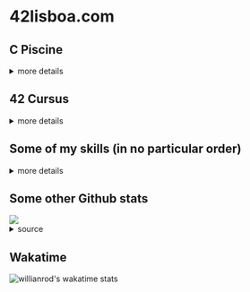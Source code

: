 <!--
**Jonadabe/Jonadabe** is a ✨ _special_ ✨ repository because its `README.md` (this file) appears on your GitHub profile.

Here are some ideas to get you started:

- 🔭 I’m currently working on ...
- 🌱 I’m currently learning ...
- 👯 I’m looking to collaborate on ...
- 🤔 I’m looking for help with ...
- 💬 Ask me about ...
- 📫 How to reach me: ...
- 😄 Pronouns: ...
- ⚡ Fun fact: ...
-->
<!-- <b>Installation Instructions</b> -->

# 42lisboa.com

## C Piscine
<details>
	<summary>more details</summary>

![cosvaldo's 42 stats](https://badge42.vercel.app/api/v2/clal41ydp00350gmndds1fjrl/stats?cursusId=9&coalitionId=111)

<details>
	<summary>source</summary>

###### Thank you Jae Seo Kim https://github.com/JaeSeoKim/badge42

</details>

### C piscine Shell 00
![cosvaldo's 42 C Piscine Shell 00 Score](https://badge42.vercel.app/api/v2/clal41ydp00350gmndds1fjrl/project/2766611)

### C Piscine Shell 01
![cosvaldo's 42 C Piscine Shell 01 Score](https://badge42.vercel.app/api/v2/clal41ydp00350gmndds1fjrl/project/2766851)

### C Piscine C 00
![cosvaldo's 42 C Piscine C 01 Score](https://badge42.vercel.app/api/v2/clal41ydp00350gmndds1fjrl/project/2780076)

### C Piscine C 01
![cosvaldo's 42 C Piscine C 01 Score](https://badge42.vercel.app/api/v2/clal41ydp00350gmndds1fjrl/project/2780076)

### C Piscine C 02
![cosvaldo's 42 C Piscine C 02 Score](https://badge42.vercel.app/api/v2/clal41ydp00350gmndds1fjrl/project/2784731)

### C Piscine C 03
![cosvaldo's 42 C Piscine C 03 Score](https://badge42.vercel.app/api/v2/clal41ydp00350gmndds1fjrl/project/2793931)

### C Piscine C 04
![cosvaldo's 42 C Piscine C 04 Score](https://badge42.vercel.app/api/v2/clal41ydp00350gmndds1fjrl/project/2795539)

### C Piscine C 05
![cosvaldo's 42 C Piscine C 05 Score](https://badge42.vercel.app/api/v2/clal41ydp00350gmndds1fjrl/project/2803576)

### C Piscine C 06
![cosvaldo's 42 C Piscine C 06 Score](https://badge42.vercel.app/api/v2/clal41ydp00350gmndds1fjrl/project/2803575)

### C Piscine C 07
![cosvaldo's 42 C Piscine C 07 Score](https://badge42.vercel.app/api/v2/clal41ydp00350gmndds1fjrl/project/2806860)

### C Piscine C 08
![cosvaldo's 42 C Piscine C 08 Score](https://badge42.vercel.app/api/v2/clal41ydp00350gmndds1fjrl/project/2810649)

### C Piscine exams
<details>
	<summary>more details</summary>

#### C Piscine Exam 00
![cosvaldo's 42 C Piscine Exam 00 Score](https://badge42.vercel.app/api/v2/clal41ydp00350gmndds1fjrl/project/2771194)

#### C Piscine Exam 01
![cosvaldo's 42 C Piscine Exam 01 Score](https://badge42.vercel.app/api/v2/clal41ydp00350gmndds1fjrl/project/2784739)

#### C Piscine Exam 02
![cosvaldo's 42 C Piscine Exam 02 Score](https://badge42.vercel.app/api/v2/clal41ydp00350gmndds1fjrl/project/2798501)

#### C Piscine Final Exam
![cosvaldo's 42 C Piscine Final Exam Score](https://badge42.vercel.app/api/v2/clal41ydp00350gmndds1fjrl/project/2807253)

</details><!-- C Piscine exams -->

### C Piscine rushs
<details>
	<summary>more details</summary>

#### C Piscine Rush 00
![cosvaldo's 42 C Piscine Rush 00 Score](https://badge42.vercel.app/api/v2/clal41ydp00350gmndds1fjrl/project/2771196)

#### C Piscine Rush 01
![cosvaldo's 42 C Piscine Rush 01 Score](https://badge42.vercel.app/api/v2/clal41ydp00350gmndds1fjrl/project/2784753)

#### C Piscine Rush 02
![cosvaldo's 42 C Piscine Rush 02 Score](https://badge42.vercel.app/api/v2/clal41ydp00350gmndds1fjrl/project/2799794)

</details><!-- C Piscine rushs -->
</details><!-- C Piscine -->

## 42 Cursus
<details>
	<summary>more details</summary>
  
![cosvaldo's 42 stats](https://badge42.vercel.app/api/v2/clal41ydp00350gmndds1fjrl/stats?cursusId=21&coalitionId=290)

<details>
	<summary>source</summary>

###### Thank you Jae Seo Kim https://github.com/JaeSeoKim/badge42

</details>

### Ring 0
<details>
	<summary>more details</summary>
        
#### 42 Libft
![cosvaldo's 42 Libft Score](https://badge42.vercel.app/api/v2/clal41ydp00350gmndds1fjrl/project/2848806)

</details><!-- Ring 0 -->
    
### Ring 1 (now)
<details>
	<summary>more details</summary>

#### Born 2 be root
![cosvaldo's 42 Born2beroot Score](https://badge42.vercel.app/api/v2/clal41ydp00350gmndds1fjrl/project/2867590)

#### FT printf
![cosvaldo's 42 ft_printf Score](https://badge42.vercel.app/api/v2/clal41ydp00350gmndds1fjrl/project/2867592)

#### Get next line
![cosvaldo's 42 get_next_line Score](https://badge42.vercel.app/api/v2/clal41ydp00350gmndds1fjrl/project/2867593)

</details><!-- Ring 1 -->

### Ring 2

### Ring 3

### Ring 4

### Ring 5

### Ring 6

</details><!-- 42 Cursus -->

## Some of my skills (in no particular order)
<details>
  <summary>more details</summary>

![Some of my skills](https://skillicons.dev/icons?i=ai,bash,bootstrap,c,cmake,css,git,github,html,linux,md,mysql,ps,pr,py,rasperrypi,regex,sketchup,vim,vscode,wordpress)

<details>
	<summary>source</summary>

###### Thanks to https://skillicons.dev

</details>

</details>

## Some other Github stats
<picture>
<source 
  srcset="https://github-readme-stats.vercel.app/api?username=Jonadabe&show_icons=true&theme=dark"
  media="(prefers-color-scheme: dark)" />
<source
  srcset="https://github-readme-stats.vercel.app/api?username=Jonadabe&show_icons=true"
  media="(prefers-color-scheme: light), (prefers-color-scheme: no-preference)" />
<img src="https://github-readme-stats.vercel.app/api?username=Jonadabe&show_icons=true" />
</picture>
<details>
	<summary>source</summary>

###### Thanks to https://github.com/anuraghazra/github-readme-stats

</details>

## Wakatime
![willianrod's wakatime stats](https://github-readme-stats.vercel.app/api/wakatime?username=Jonadabe)

